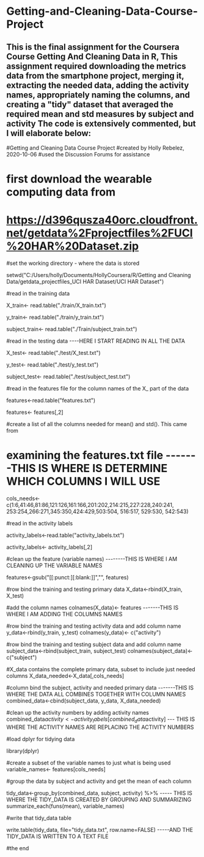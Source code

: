 # Getting-and-Cleaning-Data-Course-Project
This is the final assignment for the Coursera Course Getting And Cleaning Data in R,
This assignment required downloading the metrics data from the smartphone project, merging it, 
extracting the needed data, adding the activity names, appropriately naming the columns, and creating a "tidy" 
dataset that averaged the required mean and std measures by subject and activity  The code is extensively 
commented, but I will elaborate below:
--------------------------------------------------------------------------------------------------------------------------
#Getting and Cleaning Data Course Project
#created by Holly Rebelez, 2020-10-06
#used the Discussion Forums for assistance
# first download the wearable computing data from 
# https://d396qusza40orc.cloudfront.net/getdata%2Fprojectfiles%2FUCI%20HAR%20Dataset.zip

#set the working directory - where the data is stored

setwd("C:/Users/holly/Documents/HollyCoursera/R/Getting and Cleaning Data/getdata_projectfiles_UCI HAR Dataset/UCI HAR Dataset")

#read in the training data 

X_train<- read.table("./train/X_train.txt")

y_train<- read.table("./train/y_train.txt")

subject_train<- read.table("./Train/subject_train.txt")

#read in the testing data                                                   ----HERE I START READING IN ALL THE DATA

X_test<- read.table("./test/X_test.txt")

y_test<- read.table("./test/y_test.txt")

subject_test<- read.table("./test/subject_test.txt")

#read in the features file for the column names of the X_ part of the data

features<-read.table("features.txt")

features<- features[,2]

#create a list of all the columns needed for mean() and std().  This came from
# examining the features.txt file                                         -------THIS IS WHERE IS DETERMINE WHICH COLUMNS I WILL USE       

cols_needs<- c(1:6,41:46,81:86,121:126,161:166,201:202,214:215,227:228,240:241,
               253:254,266:271,345:350,424:429,503:504, 516:517, 529:530, 542:543)
               
#read in the activity labels

activity_labels<-read.table("activity_labels.txt")

activity_labels<- activity_labels[,2]

#clean up the feature (variable names)                                    --------THIS IS WHERE I AM CLEANING UP THE VARIABLE NAMES

features<-gsub("[[:punct:][:blank:]]","", features)

#row bind the training and testing primary data
X_data<-rbind(X_train, X_test)

#add the column names
colnames(X_data)<- features                                              -------THIS IS WHERE I AM ADDING THE COLUMNS NAMES

#row bind the training and testing activity data and add column name
y_data<-rbind(y_train, y_test)
colnames(y_data)<- c("activity")

#row bind the training and testing subject data and add column name
subject_data<-rbind(subject_train, subject_test)
colnames(subject_data)<- c("subject")

#X_data contains the complete primary data, subset to include just needed columns
X_data_needed<-X_data[,cols_needs]

#column bind the subject, activity and needed primary data              -------THIS IS WHERE THE DATA ALL COMBINES TOGETHER WITH COLUMN NAMES
combined_data<-cbind(subject_data, y_data, X_data_needed)

#clean up the activity numbers by adding activity names
combined_data$activity<- activity_labels[combined_data$activity]        --- THIS IS WHERE THE ACTIVITY NAMES ARE REPLACING THE ACTIVITY NUMBERS

#load dplyr for tidying data

library(dplyr)

#create a subset of the variable names to just what is being used
variable_names<- features[cols_needs]

#group the data by subject and activity and get the mean of each column

tidy_data<-group_by(combined_data, subject, activity) %>%              ----- THIS IS WHERE THE TIDY_DATA IS CREATED BY GROUPING AND SUMMARIZING
            summarize_each(funs(mean), variable_names) 
            
#write that tidy_data table

write.table(tidy_data, file="tidy_data.txt", row.name=FALSE)           -----AND THE TIDY_DATA IS WRITTEN TO A TEXT FILE

#the end

